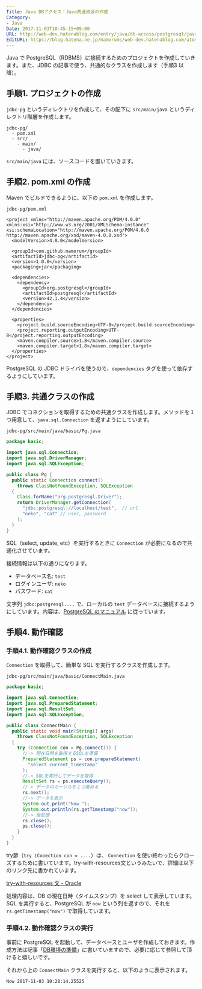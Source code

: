 ```yaml
---
Title: Java DBアクセス：Java共通資源の作成
Category:
- Java
Date: 2017-11-03T10:45:15+09:00
URL: http://web-dev.hatenablog.com/entry/java/db-access/postgresql/java-project-common-class
EditURL: https://blog.hatena.ne.jp/mamorums/web-dev.hatenablog.com/atom/entry/8599973812313993351
---
```


Java で PostgreSQL（RDBMS）に接続するためのプロジェクトを作成していきます。また、JDBC の記事で使う、共通的なクラスを作成します（手順3 以降）。


## 手順1. プロジェクトの作成
`jdbc-pg` というディレクトリを作成して、その配下に `src/main/java` というディレクトリ階層を作成します。

```
jdbc-pg/
  - pom.xml
  - src/
    - main/
      - java/
```

`src/main/java` には、ソースコードを置いていきます。


## 手順2. pom.xml の作成
Maven でビルドできるように、以下の `pom.xml` を作成します。

`jdbc-pg/pom.xml`

```
<project xmlns="http://maven.apache.org/POM/4.0.0" xmlns:xsi="http://www.w3.org/2001/XMLSchema-instance" xsi:schemaLocation="http://maven.apache.org/POM/4.0.0 http://maven.apache.org/xsd/maven-4.0.0.xsd">
  <modelVersion>4.0.0</modelVersion>

  <groupId>com.github.mamorum</groupId>
  <artifactId>jdbc-pg</artifactId>
  <version>1.0.0</version>
  <packaging>jar</packaging>

  <dependencies>
    <dependency>
      <groupId>org.postgresql</groupId>
      <artifactId>postgresql</artifactId>
      <version>42.1.4</version>
    </dependency>
  </dependencies>

  <properties>
    <project.build.sourceEncoding>UTF-8</project.build.sourceEncoding>
    <project.reporting.outputEncoding>UTF-8</project.reporting.outputEncoding>
    <maven.compiler.source>1.8</maven.compiler.source>
    <maven.compiler.target>1.8</maven.compiler.target>
  </properties>
</project>
```

PostgreSQL の JDBC ドライバを使うので、`dependencies` タグを使って依存するようにしています。


## 手順3. 共通クラスの作成
JDBC でコネクションを取得するための共通クラスを作成します。メソッドを１つ用意して、`java.sql.Connection` を返すようにしています。

`jdbc-pg/src/main/java/basic/Pg.java`

```java
package basic;

import java.sql.Connection;
import java.sql.DriverManager;
import java.sql.SQLException;

public class Pg {
  public static Connection connect()
    throws ClassNotFoundException, SQLException
  {
    Class.forName("org.postgresql.Driver");
    return DriverManager.getConnection(
      "jdbc:postgresql://localhost/test",  // url
      "neko", "cat" // user, password
    );
  }
}
```

SQL（select, update, etc）を実行するときに `Connection` が必要になるので共通化させています。

接続情報は以下の通りになります。

- データベース名: `test`
- ログインユーザ: `neko`
- パスワード:  `cat`

文字列 `jdbc:postgresql....` で、ローカルの `test` データベースに接続するようにしています。内容は、[PostgreSQL のマニュアル](https://jdbc.postgresql.org/documentation/head/connect.html) に従っています。


## 手順4. 動作確認
### 手順4.1. 動作確認クラスの作成
`Connection` を取得して、簡単な SQL を実行するクラスを作成します。

`jdbc-pg/src/main/java/basic/ConnectMain.java`

```java
package basic;

import java.sql.Connection;
import java.sql.PreparedStatement;
import java.sql.ResultSet;
import java.sql.SQLException;

public class ConnectMain {
  public static void main(String[] args)
    throws ClassNotFoundException, SQLException
  {
    try (Connection con = Pg.connect()) {
      //-> 現在日時を取得するSQLを準備
      PreparedStatement ps = con.prepareStatement(
        "select current_timestamp"
      );
      //-> SQLを実行してデータを取得
      ResultSet rs = ps.executeQuery();
      //-> データのカーソルを１つ進める
      rs.next();
      //-> データを表示
      System.out.print("Now ");
      System.out.println(rs.getTimestamp("now"));
      //-> 後処理
      rs.close();
      ps.close();
    }
  }
}
```

try節（`try (Cooection con = ....`）は、 `Connection` を使い終わったらクローズするために書いています。try-with-resources文というみたいで、詳細は以下のリンク先に書かれています。

[try-with-resources 文 - Oracle](https://docs.oracle.com/javase/jp/7/technotes/guides/language/try-with-resources.html)

処理内容は、DB の現在日時（タイムスタンプ）を select して表示しています。SQL を実行すると、PostgreSQL が `now` という列を返すので、それを `rs.getTimestamp("now")` で取得しています。


### 手順4.2. 動作確認クラスの実行
事前に PostgreSQL を起動して、データベースとユーザを作成しておきます。作成方法は記事「[DB環境の準備](/entry/java/db-access/postgresql/db-env)」に書いていますので、必要に応じて参照して頂けると嬉しいです。 

それから上の `ConnectMain` クラスを実行すると、以下のように表示されます。

```
Now 2017-11-03 10:28:14.25525
```
